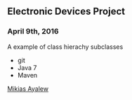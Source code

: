 ## Electronic Devices Project

### April 9th, 2016

A example of class hierachy subclasses

* git 
* Java 7
* Maven

[Mikias Ayalew](http://sqasolution.com)
